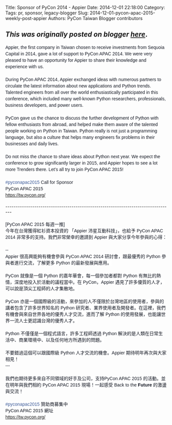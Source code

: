 Title: Sponsor of PyCon 2014 - Appier
Date: 2014-12-01 22:18:00
Category:
Tags: pr, sponsor, legacy-blogger
Slug: 2014-12-01-pycon-apac-2015-weekly-post-appier
Authors: PyCon Taiwan Blogger contributors

*This was originally posted on blogger [here](https://pycontw.blogspot.com/2014/12/pycon-apac-2015-weekly-post-appier.html)*.
---
<span style="background-color: white; color: #141823; font-family: Helvetica, Arial, 'lucida grande', tahoma, verdana, arial, sans-serif; font-size: 14px; line-height: 20px;">Appier, the first company in Taiwan chosen to receive investments from Sequoia Capital in 2014, gave a lot of support to PyCon APAC 2014. We were very pleased to have an opportunity for Appier to share their knowledge and experience with us</span><span class="text_exposed_show" style="background-color: white; color: #141823; display: inline; font-family: Helvetica, Arial, 'lucida grande', tahoma, verdana, arial, sans-serif; font-size: 14px; line-height: 20px;">.</span><br />
<a name="more"></a><span class="text_exposed_show" style="background-color: white; color: #141823; display: inline; font-family: Helvetica, Arial, 'lucida grande', tahoma, verdana, arial, sans-serif; font-size: 14px; line-height: 20px;"><br />During PyCon APAC 2014, Appier exchanged ideas with numerous partners to circulate the latest information about new applications and Python trends. Talented engineers from all over the world enthusiastically participated in this conference, which included many well-known Python researchers, professionals, business developers, and power users.<br /><br />PyCon gave us the chance to discuss the further development of Python with fellow enthusiasts from abroad, and helped make them aware of the talented people working on Python in Taiwan. Python really is not just a programming language, but also a culture that helps many engineers fix problems in their businesses and daily lives.<br /><br />Do not miss the chance to share ideas about Python next year. We expect the conference to grow significantly larger in 2015, and Appier hopes to see a lot more Trenders there. Let’s all try to join PyCon APAC 2015!<br /><br /><a class="_58cn" href="https://www.facebook.com/hashtag/pyconapac2015" style="color: #3b5998; cursor: pointer; text-decoration: none;">#pyconapac2015</a>&nbsp;Call for Sponsor<br />PyCon APAC 2015<br /><a href="https://tw.pycon.org/" rel="nofollow nofollow" style="color: #3b5998; cursor: pointer; text-decoration: none;" target="_blank">https://tw.pycon.org/</a></span><br />
<br />
---------------------------------------------------------------------------------<br />
<span style="background-color: white; color: #141823; font-family: Helvetica, Arial, 'lucida grande', tahoma, verdana, arial, sans-serif; font-size: 14px; line-height: 20px;"><br /></span>
<span style="background-color: white; color: #141823; font-family: Helvetica, Arial, 'lucida grande', tahoma, verdana, arial, sans-serif; font-size: 14px; line-height: 20px;">[PyCon APAC 2015 每週一推]</span><br />
<span style="background-color: white; color: #141823; font-family: Helvetica, Arial, 'lucida grande', tahoma, verdana, arial, sans-serif; font-size: 14px; line-height: 20px;">今年在台灣獲得紅衫資本投資的 「Appier 沛星互動科技」，也給予 PyCon APAC 2014 非常多的支持。我們非常榮幸的邀請到 Appier 與大家分享今年參與的心得：</span><br />
<br style="background-color: white; color: #141823; font-family: Helvetica, Arial, 'lucida grande', tahoma, verdana, arial, sans-serif; font-size: 14px; line-height: 20px;" />
<span style="background-color: white; color: #141823; font-family: Helvetica, Arial, 'lucida grande', tahoma, verdana, arial, sans-serif; font-size: 14px; line-height: 20px;">--</span><br />
<span style="background-color: white; color: #141823; font-family: Helvetica, Arial, 'lucida grande', tahoma, verdana, arial, sans-serif; font-size: 14px; line-height: 20px;">Appier 很高興能夠有機會參與 PyCon APAC 2014 研討會，跟最優秀的 Python 參與者進行交流，了解更多 Python 的最新發展與應用。</span><br />
<span class="text_exposed_show" style="background-color: white; color: #141823; display: inline; font-family: Helvetica, Arial, 'lucida grande', tahoma, verdana, arial, sans-serif; font-size: 14px; line-height: 20px;"><br />PyCon 就像是一個 Python 的嘉年華會，每一個參加者都對 Python 有無比的熱情，深度地投入於活動的議程當中。在 PyCon，Appier 遇見了許多優質的人才，可以說是頂尖工程師的人才集散地。<br /><br />PyCon 亦是一個國際級的活動，來參加的人不僅限於台灣地區的使用者，參與的講者包含了許多世界知名的 Python 研究者、業界使用者及開發者。在這裡，我們有機會與來自世界各地的優秀人才交流，進而了解 Python 的使用發展，也能讓世界一流人士更認識台灣的優秀人才。<br /><br />Python 不僅僅是一個程式語言，許多工程師透過 Python 解決的是人類在日常生活中、商業環境中、以及任何地方所遇到的問題。<br /><br />不要錯過這個可以跟國際級 Python 人才交流的機會。Appier 期待明年再次與大家相見！<br />---<br /><br />我們也期待更多來自不同領域的好手及公司，支持PyCon APAC 2015 的活動。並在明年與我們相約 PyCon APAC 2015 現場！一起感受 Back to the __Future__ 的激盪與交流！<br /><br /><a class="_58cn" href="https://www.facebook.com/hashtag/pyconapac2015" style="color: #3b5998; cursor: pointer; text-decoration: none;">#pyconapac2015</a>&nbsp;贊助商募集中<br />PyCon APAC 2015 網址<br /><a href="https://tw.pycon.org/" rel="nofollow nofollow" style="color: #3b5998; cursor: pointer; text-decoration: none;" target="_blank">https://tw.pycon.org/</a></span>
